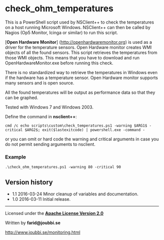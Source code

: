 # check_ohm_temperatures

This is a PowerShell script used by NSClient++ to check the temperatures on a host running Microsoft Windows.
NSClient++ can then be called by Nagios (Op5 Monitor, Icinga or similar) to run this script.


[__Open Hardware Monitor__] (http://openhardwaremonitor.org) is used as a driver for the temperature sensors.
Open Hardware monitor creates WMI objects of all the found sensors. This script retrieves the temperatures from those WMI objects.
This means that you have to download and run OpenHardwareMonitor.exe before running this check.

There is no standardized way to retrieve the temperatures in Windows even if the hardware has a temperature sensor.
Open Hardware monitor supports many sensors and is open source.


All the found temperatures will be output as performance data so that they can be graphed.


Tested with Windows 7 and Windows 2003.


Define the command in __nsclient++__:
```
cmd /c echo scripts\custom\check_temperatures.ps1 -warning $ARG1$ -critical $ARG2$; exit($lastexitcode) | powershell.exe -command -
```
or you can omit or hard code the warning and critical arguments in case you do not permit sending arguments to nsclient.


### Example
```
.\check_ohm_temperatures.ps1 -warning 80 -critical 90
```

## Version history
* 1.1 2016-03-24 Minor cleanup of variables and documentation.
* 1.0 2016-03-11 Initial release.


___

Licensed under the [__Apache License Version 2.0__](https://www.apache.org/licenses/LICENSE-2.0)

Written by __farid@joubbi.se__

http://www.joubbi.se/monitoring.html

